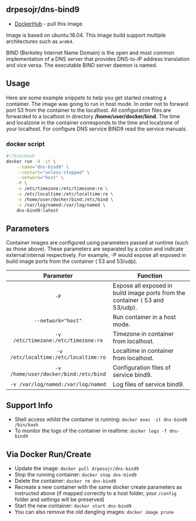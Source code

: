 ## drpesojr/dns-bind9

* [DockerHub](https://hub.docker.com/r/drpesojr/dns-bind9) - pull this image.

Image is based on ubuntu:18.04. This image build support multiple architectures such as `arm64`. 

BIND (Berkeley Internet Name Domain) is the open and most common implementation of a DNS server that provides DNS-to-IP address translation and vice versa. The executable BIND server daemon is named.

## Usage

Here are some example snippets to help you get started creating a container. The image was going to run in host mode. In order not to forward port 53 from the container to the localhost. All configuration files are forwarded to a localhost in directory **/home/user/docker/bind**. The time and localzone in the container corresponds to the time and localzone of your localhost. For configure DNS service BIND9 read the service manuals.

### docker script

```dns-bind9.sh
#!/bin/bash
docker run -d -it \
    --name="dns-bind9" \
    --restart="unless-stopped" \
    --network="host" \
    -P \
    -v /etc/timezone:/etc/timezone:ro \
    -v /etc/localtime:/etc/localtime:ro \
    -v /home/user/docker/bind:/etc/bind \
    -v /var/log/named:/var/log/named \
    dns-bind9:latest
```

## Parameters

Container images are configured using parameters passed at runtime (such as those above). These parameters are separated by a colon and indicate external:internal respectively. For example, -P  would expose all exposed in build image ports from the container ( 53 and 53/udp). 

| Parameter | Function |
| :----: | --- |
| `-P` | Expose all exposed in build image ports from the container ( 53 and 53/udp). |
| `--network="host"` | Run container in a host mode. |
| `-v /etc/timezone:/etc/timezone:ro` | Timezone in container from localhost. |
| ` -v /etc/localtime:/etc/localtime:ro` | Localtime in container from localhost. |
| `-v /home/user/docker/bind:/etc/bind` | Configuration files of service bind9. |
| `-v /var/log/named:/var/log/named` | Log files of service bind9. |

## Support Info

* Shell access whilst the container is running: `docker exec -it dns-bind9 /bin/bash`
* To monitor the logs of the container in realtime: `docker logs -f dns-bind9`

## Via Docker Run/Create
* Update the image: `docker pull drpesojr/dns-bind9`
* Stop the running container: `docker stop dns-bind9`
* Delete the container: `docker rm dns-bind9`
* Recreate a new container with the same docker create parameters as instructed above (if mapped correctly to a host folder, your `/config` folder and settings will be preserved)
* Start the new container: `docker start dns-bind9`
* You can also remove the old dangling images: `docker image prune`
